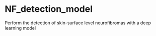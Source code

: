 # NF_detection_model
Perform the detection of skin-surface level neurofibromas with a deep learning model
